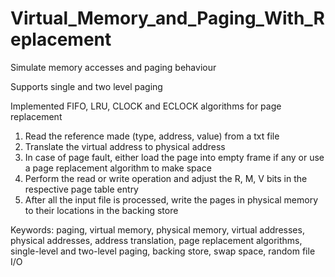 # Virtual_Memory_and_Paging_With_Replacement

Simulate memory accesses and paging behaviour

Supports single and two level paging

Implemented FIFO, LRU, CLOCK and ECLOCK algorithms for page replacement

1. Read the reference made (type, address, value) from a txt file
2. Translate the virtual address to physical address
3. In case of page fault, either load the page into empty frame if any or use a page replacement algorithm to make space
4. Perform the read or write operation and adjust the R, M, V bits in the respective page table entry
5. After all the input file is processed, write the pages in physical memory to their locations in the backing store

Keywords: paging, virtual memory, physical memory, virtual addresses, physical addresses, address translation, 
page replacement algorithms, single-level and two-level paging, backing store, swap space, random file I/O
